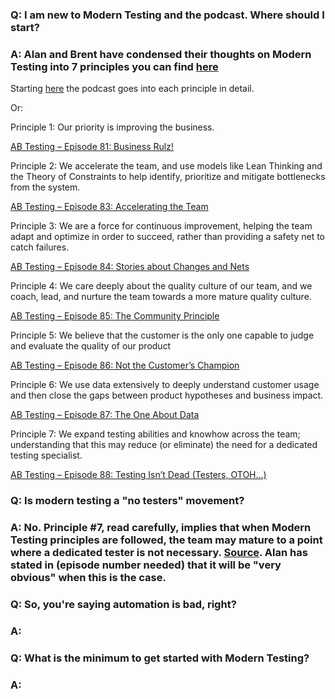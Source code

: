 ### Q: I am new to Modern Testing and the podcast.  Where should I start?

### A: Alan and Brent have condensed their thoughts on Modern Testing into 7 principles you can find [here](http://https://www.angryweasel.com/ABTesting/modern-testing-principles/)

Starting [here](https://www.angryweasel.com/ABTesting/page/6/) the podcast goes into each principle in detail.  

Or:

Principle 1: Our priority is improving the business.

[AB Testing – Episode 81: Business Rulz!](https://www.angryweasel.com/ABTesting/ab-testing-episode-81-business-rulz/)

Principle 2: We accelerate the team, and use models like Lean Thinking and the Theory of Constraints to help identify, prioritize and mitigate bottlenecks from the system.

[AB Testing – Episode 83: Accelerating the Team](https://www.angryweasel.com/ABTesting/ab-testing-episode-83-accelerating-the-team/)

Principle 3: We are a force for continuous improvement, helping the team adapt and optimize in order to succeed, rather than providing a safety net to catch failures.

[AB Testing – Episode 84: Stories about Changes and Nets](https://www.angryweasel.com/ABTesting/ab-testing-episode-84-stories-about-changes-and-nets/)

Principle 4: We care deeply about the quality culture of our team, and we coach, lead, and nurture the team towards a more mature quality culture.

[AB Testing – Episode 85: The Community Principle](https://www.angryweasel.com/ABTesting/ab-testing-episode-85-the-community-principle/)

Principle 5: We believe that the customer is the only one capable to judge and evaluate the quality of our product

[AB Testing – Episode 86: Not the Customer’s Champion](https://www.angryweasel.com/ABTesting/ab-testing-episode-86-not-the-customers-champion/)

Principle 6: We use data extensively to deeply understand customer usage and then close the gaps between product hypotheses and business impact.

[AB Testing – Episode 87: The One About Data](https://www.angryweasel.com/ABTesting/ab-testing-episode-87-the-one-about-data/)

Principle 7: We expand testing abilities and knowhow across the team; understanding that this may reduce (or eliminate) the need for a dedicated testing specialist.

[AB Testing – Episode 88: Testing Isn’t Dead (Testers, OTOH…)](https://www.angryweasel.com/ABTesting/ab-testing-episode-88-testing-isnt-dead-testers-otoh/)


### Q: Is modern testing a "no testers" movement?

### A: No.  Principle #7, read carefully, implies that when Modern Testing principles are followed, the team may mature to a point where a dedicated tester is not necessary.  [Source](https://www.reddit.com/r/softwaretesting/comments/ed5v8r/what_books_can_i_read_that_are_based_on_modern/). Alan has stated in (episode number needed) that it will be "very obvious" when this is the case.

### Q: So, you're saying automation is bad, right?

### A:

### Q: What is the minimum to get started with Modern Testing?

### A:



